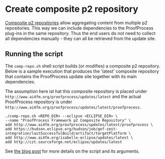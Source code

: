 # Create composite p2 repository

[Composite p2 repositories][p2-comp] allow aggregating content from multiple p2
repositories. This way we can include dependencies to the ProofProcess plug-ins
in the same repository. Thus the end users do not need to collect all dependencies
manually - they can all be retrieved from the update site.

[p2-comp]: http://wiki.eclipse.org/Equinox/p2/Composite_Repositories_(new)

## Running the script

The `comp-repo.sh` shell script builds (or modifies) a composite p2 repository.
Below is a sample execution that produces the 'latest' composite repository
that contains the ProofProcess update site together with its main dependencies.

The assumption here ist hat this composite repository is placed under
`http://www.ai4fm.org/proofprocess/updates/latest`
and the actual ProofProcess repository is under
`http://www.ai4fm.org/proofprocess/updates/latest/proofprocess`.


    ./comp-repo.sh <REPO_DIR> --eclipse <ECLIPSE_DIR> \
    --name "ProofProcess Framework p2 Composite Repository" \
    add http://www.ai4fm.org/proofprocess/updates/latest/proofprocess \
    add https://hudson.eclipse.org/hudson/job/gef-zest-integration/lastSuccessfulBuild/artifact/targetPlatform \
    add http://www.ai4fm.org/isabelle-eclipse/updates/latest \
    add http://czt.sourceforge.net/eclipse/updates/latest

See [the blog post][comp-repo-blog] for more details on the script and its arguments.

[comp-repo-blog]: http://eclipsesource.com/blogs/2012/06/11/creating-p2-composite-repositories-on-the-command-line/

